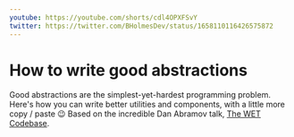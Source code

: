 ```yaml
---
youtube: https://youtube.com/shorts/cdl4OPXFSvY
twitter: https://twitter.com/BHolmesDev/status/1658110116426575872
---
```


# How to write good abstractions

Good abstractions are the simplest-yet-hardest programming problem. Here's how you can write better utilities and components, with a little more copy /  paste 😉 Based on the incredible Dan Abramov talk, [The WET Codebase](https://www.deconstructconf.com/2019/dan-abramov-the-wet-codebase).
